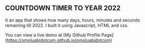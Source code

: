 ## COUNTDOWN TIMER  TO YEAR 2022

It an app that shows how many days, hours, minutes and seconds remaining till 2022.
I built it using Javascript, HTML and css.

You can view a live demo at [My Github Profile Page] (https://omoluabidotcom.github.io/omoluabidotcom)

